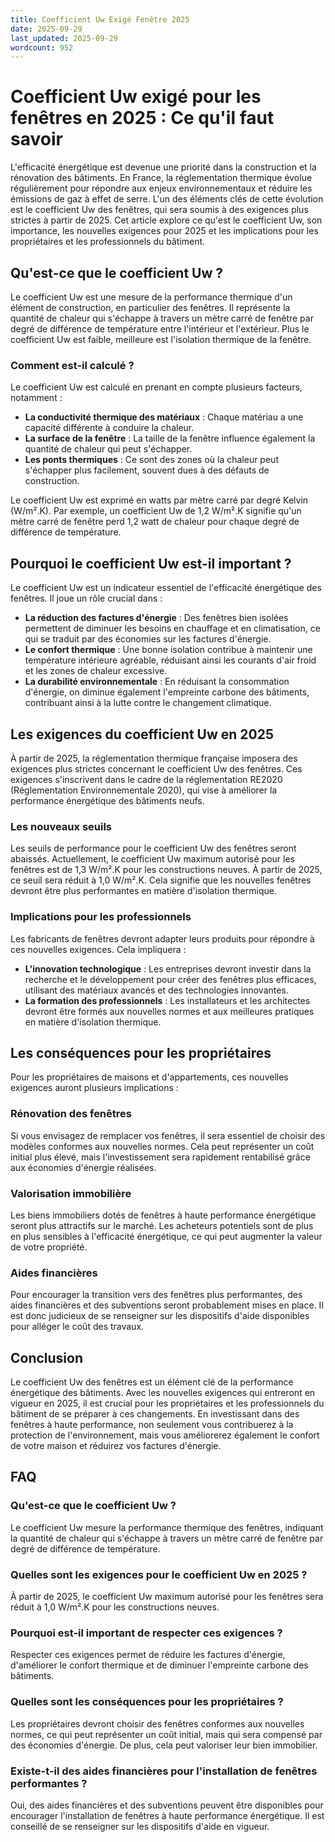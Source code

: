 ```yaml
---
title: Coefficient Uw Exigé Fenêtre 2025
date: 2025-09-29
last_updated: 2025-09-29
wordcount: 952
---
```


# Coefficient Uw exigé pour les fenêtres en 2025 : Ce qu'il faut savoir

L'efficacité énergétique est devenue une priorité dans la construction et la rénovation des bâtiments. En France, la réglementation thermique évolue régulièrement pour répondre aux enjeux environnementaux et réduire les émissions de gaz à effet de serre. L'un des éléments clés de cette évolution est le coefficient Uw des fenêtres, qui sera soumis à des exigences plus strictes à partir de 2025. Cet article explore ce qu'est le coefficient Uw, son importance, les nouvelles exigences pour 2025 et les implications pour les propriétaires et les professionnels du bâtiment.

## Qu'est-ce que le coefficient Uw ?

Le coefficient Uw est une mesure de la performance thermique d'un élément de construction, en particulier des fenêtres. Il représente la quantité de chaleur qui s'échappe à travers un mètre carré de fenêtre par degré de différence de température entre l'intérieur et l'extérieur. Plus le coefficient Uw est faible, meilleure est l'isolation thermique de la fenêtre.

### Comment est-il calculé ?

Le coefficient Uw est calculé en prenant en compte plusieurs facteurs, notamment :

- **La conductivité thermique des matériaux** : Chaque matériau a une capacité différente à conduire la chaleur.
- **La surface de la fenêtre** : La taille de la fenêtre influence également la quantité de chaleur qui peut s'échapper.
- **Les ponts thermiques** : Ce sont des zones où la chaleur peut s'échapper plus facilement, souvent dues à des défauts de construction.

Le coefficient Uw est exprimé en watts par mètre carré par degré Kelvin (W/m².K). Par exemple, un coefficient Uw de 1,2 W/m².K signifie qu'un mètre carré de fenêtre perd 1,2 watt de chaleur pour chaque degré de différence de température.

## Pourquoi le coefficient Uw est-il important ?

Le coefficient Uw est un indicateur essentiel de l'efficacité énergétique des fenêtres. Il joue un rôle crucial dans :

- **La réduction des factures d'énergie** : Des fenêtres bien isolées permettent de diminuer les besoins en chauffage et en climatisation, ce qui se traduit par des économies sur les factures d'énergie.
- **Le confort thermique** : Une bonne isolation contribue à maintenir une température intérieure agréable, réduisant ainsi les courants d'air froid et les zones de chaleur excessive.
- **La durabilité environnementale** : En réduisant la consommation d'énergie, on diminue également l'empreinte carbone des bâtiments, contribuant ainsi à la lutte contre le changement climatique.

## Les exigences du coefficient Uw en 2025

À partir de 2025, la réglementation thermique française imposera des exigences plus strictes concernant le coefficient Uw des fenêtres. Ces exigences s'inscrivent dans le cadre de la réglementation RE2020 (Réglementation Environnementale 2020), qui vise à améliorer la performance énergétique des bâtiments neufs.

### Les nouveaux seuils

Les seuils de performance pour le coefficient Uw des fenêtres seront abaissés. Actuellement, le coefficient Uw maximum autorisé pour les fenêtres est de 1,3 W/m².K pour les constructions neuves. À partir de 2025, ce seuil sera réduit à 1,0 W/m².K. Cela signifie que les nouvelles fenêtres devront être plus performantes en matière d'isolation thermique.

### Implications pour les professionnels

Les fabricants de fenêtres devront adapter leurs produits pour répondre à ces nouvelles exigences. Cela impliquera :

- **L'innovation technologique** : Les entreprises devront investir dans la recherche et le développement pour créer des fenêtres plus efficaces, utilisant des matériaux avancés et des technologies innovantes.
- **La formation des professionnels** : Les installateurs et les architectes devront être formés aux nouvelles normes et aux meilleures pratiques en matière d'isolation thermique.

## Les conséquences pour les propriétaires

Pour les propriétaires de maisons et d'appartements, ces nouvelles exigences auront plusieurs implications :

### Rénovation des fenêtres

Si vous envisagez de remplacer vos fenêtres, il sera essentiel de choisir des modèles conformes aux nouvelles normes. Cela peut représenter un coût initial plus élevé, mais l'investissement sera rapidement rentabilisé grâce aux économies d'énergie réalisées.

### Valorisation immobilière

Les biens immobiliers dotés de fenêtres à haute performance énergétique seront plus attractifs sur le marché. Les acheteurs potentiels sont de plus en plus sensibles à l'efficacité énergétique, ce qui peut augmenter la valeur de votre propriété.

### Aides financières

Pour encourager la transition vers des fenêtres plus performantes, des aides financières et des subventions seront probablement mises en place. Il est donc judicieux de se renseigner sur les dispositifs d'aide disponibles pour alléger le coût des travaux.

## Conclusion

Le coefficient Uw des fenêtres est un élément clé de la performance énergétique des bâtiments. Avec les nouvelles exigences qui entreront en vigueur en 2025, il est crucial pour les propriétaires et les professionnels du bâtiment de se préparer à ces changements. En investissant dans des fenêtres à haute performance, non seulement vous contribuerez à la protection de l'environnement, mais vous améliorerez également le confort de votre maison et réduirez vos factures d'énergie.

## FAQ

### Qu'est-ce que le coefficient Uw ?

Le coefficient Uw mesure la performance thermique des fenêtres, indiquant la quantité de chaleur qui s'échappe à travers un mètre carré de fenêtre par degré de différence de température.

### Quelles sont les exigences pour le coefficient Uw en 2025 ?

À partir de 2025, le coefficient Uw maximum autorisé pour les fenêtres sera réduit à 1,0 W/m².K pour les constructions neuves.

### Pourquoi est-il important de respecter ces exigences ?

Respecter ces exigences permet de réduire les factures d'énergie, d'améliorer le confort thermique et de diminuer l'empreinte carbone des bâtiments.

### Quelles sont les conséquences pour les propriétaires ?

Les propriétaires devront choisir des fenêtres conformes aux nouvelles normes, ce qui peut représenter un coût initial, mais qui sera compensé par des économies d'énergie. De plus, cela peut valoriser leur bien immobilier.

### Existe-t-il des aides financières pour l'installation de fenêtres performantes ?

Oui, des aides financières et des subventions peuvent être disponibles pour encourager l'installation de fenêtres à haute performance énergétique. Il est conseillé de se renseigner sur les dispositifs d'aide en vigueur.